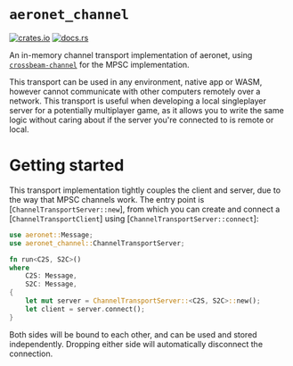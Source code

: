 # `aeronet_channel`

[![crates.io](https://img.shields.io/crates/v/aeronet_channel.svg)](https://crates.io/crates/aeronet_channel)
[![docs.rs](https://img.shields.io/docsrs/aeronet_channel)](https://docs.rs/aeronet_channel)

An in-memory channel transport implementation of aeronet, using
[`crossbeam-channel`](https://docs.rs/crossbeam-channel) for the MPSC implementation.

This transport can be used in any environment, native app or WASM, however cannot communicate with
other computers remotely over a network. This transport is useful when developing a local
singleplayer server for a potentially multiplayer game, as it allows you to write the same logic
without caring about if the server you're connected to is remote or local.

# Getting started

This transport implementation tightly couples the client and server, due to the way that MPSC
channels work. The entry point is [`ChannelTransportServer::new`], from which you can create
and connect a [`ChannelTransportClient`] using [`ChannelTransportServer::connect`]:

```rust
use aeronet::Message;
use aeronet_channel::ChannelTransportServer;

fn run<C2S, S2C>()
where
    C2S: Message,
    S2C: Message,
{
    let mut server = ChannelTransportServer::<C2S, S2C>::new();
    let client = server.connect();
}
```

Both sides will be bound to each other, and can be used and stored independently.
Dropping either side will automatically disconnect the connection.
